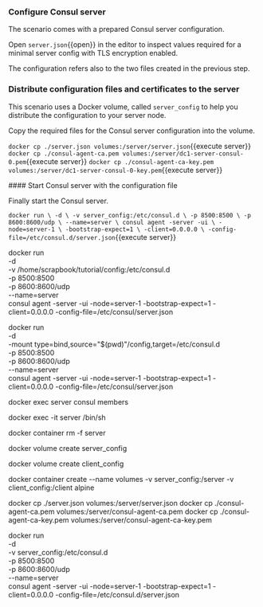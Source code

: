 ### Configure Consul server

The scenario comes with a prepared Consul server configuration.

Open `server.json`{{open}} in the editor to inspect values required for a minimal server config with TLS encryption enabled.

The configuration refers also to the two files created in the previous step.


### Distribute configuration files and certificates to the server

This scenario uses a Docker volume, called `server_config` to help you distribute the configuration to your server node.


Copy the required files for the Consul server configuration into the volume.

`docker cp ./server.json volumes:/server/server.json`{{execute server}}
`docker cp ./consul-agent-ca.pem volumes:/server/dc1-server-consul-0.pem`{{execute server}}
`docker cp ./consul-agent-ca-key.pem volumes:/server/dc1-server-consul-0-key.pem`{{execute server}}

#### Start Consul server with the configuration file

Finally start the Consul server.

`docker run \
    -d \
    -v server_config:/etc/consul.d \
    -p 8500:8500 \
    -p 8600:8600/udp \
    --name=server \
    consul agent -server -ui \
     -node=server-1 \
     -bootstrap-expect=1 \
     -client=0.0.0.0 \
     -config-file=/etc/consul.d/server.json`{{execute server}}

docker run \
    -d \
    -v /home/scrapbook/tutorial/config:/etc/consul.d \
    -p 8500:8500 \
    -p 8600:8600/udp \
    --name=server \
    consul agent -server -ui -node=server-1 -bootstrap-expect=1 -client=0.0.0.0 
    -config-file=/etc/consul/server.json

docker run \
    -d \
    -mount type=bind,source="$(pwd)"/config,target=/etc/consul.d  \
    -p 8500:8500 \
    -p 8600:8600/udp \
    --name=server \
    consul agent -server -ui -node=server-1 -bootstrap-expect=1 -client=0.0.0.0 
    -config-file=/etc/consul/server.json


docker exec server consul members

docker exec -it server /bin/sh

docker container rm -f server


docker volume create server_config

docker volume create client_config

docker container create --name volumes -v server_config:/server -v client_config:/client alpine

docker cp ./server.json volumes:/server/server.json
docker cp ./consul-agent-ca.pem volumes:/server/consul-agent-ca.pem
docker cp ./consul-agent-ca-key.pem volumes:/server/consul-agent-ca-key.pem

docker run \
    -d \
    -v server_config:/etc/consul.d \
    -p 8500:8500 \
    -p 8600:8600/udp \
    --name=server \
    consul agent -server -ui -node=server-1 -bootstrap-expect=1 -client=0.0.0.0 -config-file=/etc/consul.d/server.json